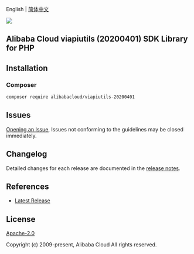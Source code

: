 English | [简体中文](README-CN.md)

![](https://aliyunsdk-pages.alicdn.com/icons/AlibabaCloud.svg)

## Alibaba Cloud viapiutils (20200401) SDK Library for PHP

## Installation

### Composer

```bash
composer require alibabacloud/viapiutils-20200401
```

## Issues

[Opening an Issue](https://github.com/aliyun/alibabacloud-sdk/issues/new), Issues not conforming to the guidelines may be closed immediately.

## Changelog

Detailed changes for each release are documented in the [release notes](./ChangeLog.txt).

## References

* [Latest Release](https://github.com/aliyun/alibabacloud-sdk)

## License

[Apache-2.0](http://www.apache.org/licenses/LICENSE-2.0)

Copyright (c) 2009-present, Alibaba Cloud All rights reserved.
